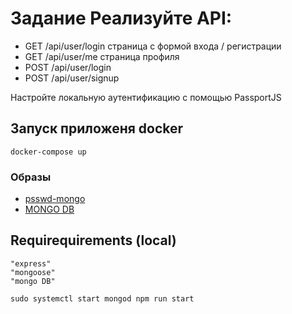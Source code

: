 # Задание Реализуйте API:

- GET /api/user/login   страница с формой входа / регистрации
- GET /api/user/me      страница профиля
- POST /api/user/login
- POST /api/user/signup

Настройте локальную аутентификацию с помощью PassportJS


## Запуск приложеня docker
```docker-compose up```

### Образы
- [psswd-mongo](https://hub.docker.com/repository/docker/shulaevivan/psswd-mongo/general)
- [MONGO DB](https://hub.docker.com/r/mongodb/mongodb-community-server)

## Requirequirements (local)
    "express"
    "mongoose"
    "mongo DB"


```sudo systemctl start mongod npm run start```